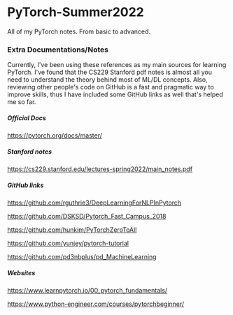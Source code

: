 # PyTorch-Summer2022
All of my PyTorch notes. From basic to advanced.

### Extra Documentations/Notes

Currently, I've been using these references as my main sources for learning PyTorch. I've found that the CS229 Stanford pdf notes is almost all you need to understand the theory behind most of ML/DL concepts. Also, reviewing other people's code on GitHub is a fast and pragmatic way to improve skills, thus I have included some GitHub links as well that's helped me so far.

##### Official Docs
https://pytorch.org/docs/master/

##### Stanford notes
https://cs229.stanford.edu/lectures-spring2022/main_notes.pdf

##### GitHub links
https://github.com/rguthrie3/DeepLearningForNLPInPytorch

https://github.com/DSKSD/Pytorch_Fast_Campus_2018

https://github.com/hunkim/PyTorchZeroToAll

https://github.com/yunjey/pytorch-tutorial

https://github.com/pd3nbplus/pd_MachineLearning

##### Websites
https://www.learnpytorch.io/00_pytorch_fundamentals/

https://www.python-engineer.com/courses/pytorchbeginner/
